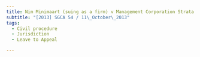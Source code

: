 ```yaml
---
title: Nim Minimaart (suing as a firm) v Management Corporation Strata Title Plan No 1079 and 
subtitle: "[2013] SGCA 54 / 11\_October\_2013"
tags:
  - Civil procedure
  - Jurisdiction
  - Leave to Appeal

---
```


